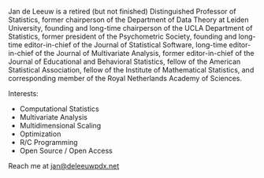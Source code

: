 

Jan de Leeuw is a retired (but not finished) Distinguished Professor of Statistics, 
former chairperson of the Department of Data Theory at Leiden University, founding 
and long-time chairperson of the UCLA Department of Statistics, former president 
of the Psychometric Society, founding and long-time editor-in-chief of the Journal of 
Statistical Software, long-time editor-in-chief of the Journal of Multivariate Analysis, 
former editor-in-chief of the Journal of Educational and Behavioral Statistics, fellow 
of the American Statistical Association, fellow of the Institute of Mathematical Statistics, 
and corresponding member of the Royal Netherlands Academy of Sciences.

Interests: 

* Computational Statistics
* Multivariate Analysis
* Multidimensional Scaling
* Optimization
* R/C Programming
* Open Source / Open Access

Reach me at jan@deleeuwpdx.net

